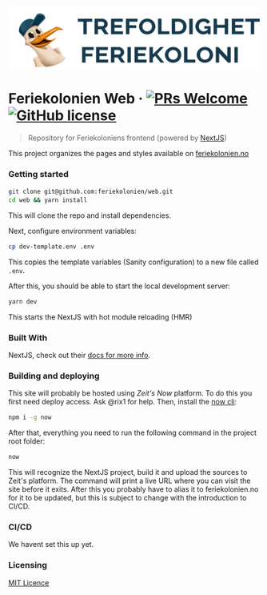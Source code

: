 ![Logo of the project](/public/logo.png)

# Feriekolonien Web &middot; [![PRs Welcome](https://img.shields.io/badge/PRs-welcome-brightgreen.svg?style=flat-square)](http://makeapullrequest.com) [![GitHub license](https://img.shields.io/badge/license-MIT-blue.svg?style=flat-square)](https://github.com/feriekolonien/web/blob/master/LICENSE)

> Repository for Feriekoloniens frontend (powered by [NextJS](https://nextjs.org/))

This project organizes the pages and styles available on [feriekolonien.no](http://feriekolonien.no/)

### Getting started

```sh
git clone git@github.com:feriekolonien/web.git
cd web && yarn install
```

This will clone the repo and install dependencies.

Next, configure environment variables:

```sh
cp dev-template.env .env
```

This copies the template variables (Sanity configuration) to a new file called `.env`.

After this, you should be able to start the local development server:

```sh
yarn dev
```

This starts the NextJS with hot module reloading (HMR)

### Built With

NextJS, check out their [docs for more info](https://nextjs.org/docs/getting-started).

### Building and deploying

This site will probably be hosted using _Zeit's Now_ platform. To do this you first need deploy access. Ask @rix1 for help. Then, install the [now cli](https://zeit.co/download#now-cli):

```sh
npm i -g now
```

After that, everything you need to run the following command in the project root folder:

```sh
now
```

This will recognize the NextJS project, build it and upload the sources to Zeit's platform. The command will print a live URL where you can visit the site before it exits. After this you probably have to alias it to feriekolonien.no for it to be updated, but this is subject to change with the introduction to CI/CD.

### CI/CD

We havent set this up yet.

### Licensing

[MIT Licence](https://github.com/feriekolonien/cms/blob/master/LICENSE)
